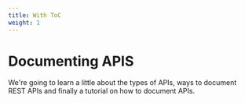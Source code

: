 ```yaml
---
title: With ToC
weight: 1
---
```

# Documenting APIS

We're going to learn a little about the types of APIs, ways to document REST APIs and finally a tutorial on how to document APIs. 
